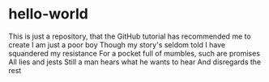 # hello-world
This is just a repository, that the GitHub tutorial has recommended me to create
I am just a poor boy
Though my story's seldom told
I have squandered my resistance
For a pocket full of mumbles, such are promises
All lies and jests
Still a man hears what he wants to hear
And disregards the rest
